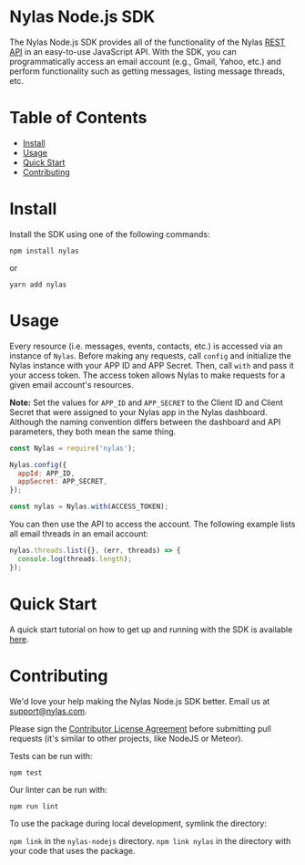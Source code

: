 # Nylas Node.js SDK

The Nylas Node.js SDK provides all of the functionality of the Nylas [REST API](https://docs.nylas.com/reference) in an easy-to-use JavaScript API. With the SDK, you can programmatically access an email account (e.g., Gmail, Yahoo, etc.) and perform functionality such as getting messages, listing message threads, etc.

# Table of Contents

* [Install](#install)
* [Usage](#usage)
* [Quick Start](#quick-start)
* [Contributing](#contributing)

# Install

Install the SDK using one of the following commands:

```shell
npm install nylas
```

or

```shell
yarn add nylas
```

# Usage

Every resource (i.e. messages, events, contacts, etc.) is accessed via an instance of ```Nylas```. Before making any requests, call ```config``` and initialize the Nylas instance with your APP ID and APP Secret. Then, call ```with``` and pass it your access token. The access token allows Nylas to make requests for a given email account's resources.

**Note:** Set the values for ```APP_ID``` and ```APP_SECRET``` to the Client ID and Client Secret that were assigned to your Nylas app in the Nylas dashboard. Although the naming convention differs between the dashboard and API parameters, they both mean the same thing.

```javascript
const Nylas = require('nylas');

Nylas.config({
  appId: APP_ID,
  appSecret: APP_SECRET,
});

const nylas = Nylas.with(ACCESS_TOKEN);
```

You can then use the API to access the account. The following example lists all email threads in an email account:

```javascript
nylas.threads.list({}, (err, threads) => {
  console.log(threads.length);
});
```

# Quick Start

A quick start tutorial on how to get up and running with the SDK is available [here](https://docs.nylas.com/docs/nodejs-quick-start).

# Contributing

We'd love your help making the Nylas Node.js SDK better. Email us at support@nylas.com.

Please sign the [Contributor License Agreement](https://goo.gl/forms/lKbET6S6iWsGoBbz2) before submitting pull requests (it's similar to other projects, like NodeJS or Meteor).

Tests can be run with:

`npm test`

Our linter can be run with:

`npm run lint`

To use the package during local development, symlink the directory:

`npm link` in the `nylas-nodejs` directory.
`npm link nylas` in the directory with your code that uses the package.
